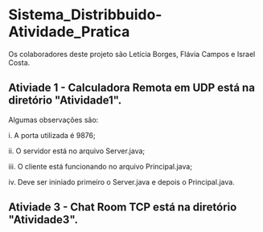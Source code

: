 # Sistema_Distribbuido-Atividade_Pratica

Os colaboradores deste projeto são Letícia Borges, Flávia Campos e Israel Costa.
 
## Ativiade 1 - Calculadora Remota em UDP está na diretório "Atividade1".
 
 Algumas observações são: 

 i. A porta utilizada é 9876;

ii. O servidor está no arquivo Server.java;

iii. O cliente está funcionando no arquivo Principal.java;

iv. Deve ser ininiado primeiro o Server.java e depois o Principal.java.

## Ativiade 3 - Chat Room TCP está na diretório "Atividade3".
